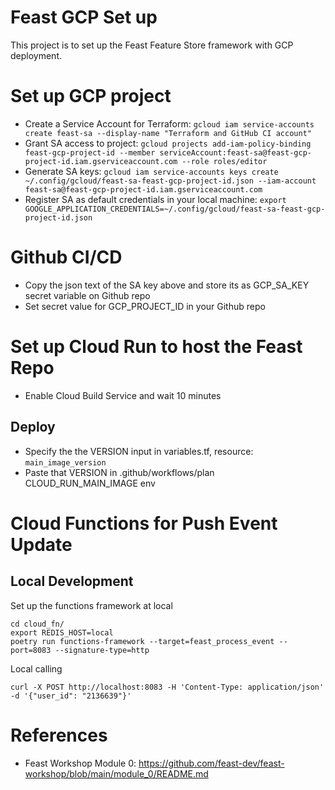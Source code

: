 # Feast GCP Set up

This project is to set up the Feast Feature Store framework with GCP deployment.

# Set up GCP project
- Create a Service Account for Terraform: `gcloud iam service-accounts create feast-sa --display-name "Terraform and GitHub CI account"`
- Grant SA access to project: `gcloud projects add-iam-policy-binding feast-gcp-project-id --member serviceAccount:feast-sa@feast-gcp-project-id.iam.gserviceaccount.com --role roles/editor`
- Generate SA keys: `gcloud iam service-accounts keys create ~/.config/gcloud/feast-sa-feast-gcp-project-id.json --iam-account feast-sa@feast-gcp-project-id.iam.gserviceaccount.com`
- Register SA as default credentials in your local machine: `export GOOGLE_APPLICATION_CREDENTIALS=~/.config/gcloud/feast-sa-feast-gcp-project-id.json`

# Github CI/CD
- Copy the json text of the SA key above and store its as GCP_SA_KEY secret variable on Github repo
- Set secret value for GCP_PROJECT_ID in your Github repo

# Set up Cloud Run to host the Feast Repo
- Enable Cloud Build Service and wait 10 minutes
## Deploy
- Specify the the VERSION input in variables.tf, resource: `main_image_version`
- Paste that VERSION in .github/workflows/plan CLOUD_RUN_MAIN_IMAGE env

# Cloud Functions for Push Event Update
## Local Development
Set up the functions framework at local
```
cd cloud_fn/
export REDIS_HOST=local
poetry run functions-framework --target=feast_process_event --port=8083 --signature-type=http
```

Local calling
```
curl -X POST http://localhost:8083 -H 'Content-Type: application/json' -d '{"user_id": "2136639"}'
```

# References
- Feast Workshop Module 0: https://github.com/feast-dev/feast-workshop/blob/main/module_0/README.md

